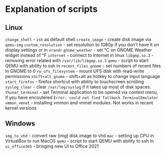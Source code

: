 # Explanation of scripts

## Linux

`change_shell` \- `zsh` as default shell
`create_image` \- create disk image via `qemu-img`
`custom_resolution` \- set resolution to 1080p if you don't have it on display settings or in `xrandr`
`gnome_weather` \- set °С on GNOME Weather widget instead of °F
`internet` \- connect to internet in linux
`libgmp.so.3` \- removing error related with `/var/lib/libgmp.so.3`
`qemu` \- script to start QEMU with ability to ssh in
`recent_files_gnome` \- set numbers of recent files in GNOME to 0
`rw_ufs_filesystem` \- mount UFS disk with read-write permissions
`shift+alt_gnome` \- shift+alt as hotkey to change input language
`start_firefox` \- firefox shortcut with ability to touchscreen scrolling
`syslog_clear` \- clear `/var/log/syslog` if it takes up most of disk spaces.
`thunar_terminal` \- set Terminal application to be opened via context menu, if you have encoutered `Error: could not find fallback TerminalEmulator`
`vmmon_vmnet` \- installing vmmon and vmnet modules. Not works in recent kernel versions

## Windows

`img_to_vhd` \- convert raw (img) disk image to vhd
`mac` \- setting up CPU in VirtualBox to run MacOS
`qemu` \- script to start QEMU with ability to ssh in
`ui_office365` \- bringing new UI to Office 2021